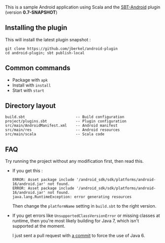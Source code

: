 This is a sample Android application using Scala and the
[SBT-Android](https://github.com/jberkel/android-plugin) plugin (version
**0.7-SNAPSHOT**)

## Installing the plugin

This will install the latest plugin snapshot :

    git clone https://github.com/jberkel/android-plugin
    cd android-plugin; sbt publish-local
    
## Common commands

  * Package with `apk`
  * Install with `install`
  * Start with `start`

## Directory layout

```
build.sbt                       -- Build configuration
project/plugins.sbt             -- Plugin configuration
src/main/AndroidManifest.xml    -- Android manifest
src/main/res                    -- Android resources
src/main/scala                  -- Scala code
```

## FAQ

Try running the project without any modification first, then read this.

  * If you get this :

        ERROR: Asset package include '/android_sdk/sdk/platforms/android-16/android.jar' not found.
        ERROR: Asset package include '/android_sdk/sdk/platforms/android-16/android.jar' not found.
        java.lang.RuntimeException: error generating resources
    
    Then change the `platformName` setting in `build.sbt` to the right version.
    
  * If you get errors like `UnsupportedClassVersionError` or missing classes at runtime,
    then you're most likely building for Java 7, which isn't supported at the moment.

    I just sent a pull request with [a commit](https://github.com/fxthomas/android-plugin/commit/87bb0dea5f4e038cfc8c4c9d5802681936af40f1)
    to force the use of Java 6.
